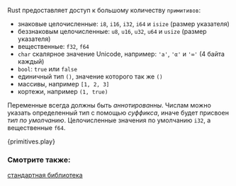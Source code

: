 Rust предоставляет доступ к большому количеству `примитивов`:

* знаковые целочисленные: `i8`, `i16`, `i32`, `i64` и `isize` (размер указателя)
* беззнаковым целочисленные: `u8`, `u16`, `u32`, `u64` и `usize` (размер указателя)
* вещественные: `f32`, `f64`
* `char` скалярное значение Unicode, например: `'a'`, `'α'` и `'∞'` (4 байта каждый)
* `bool`: `true` или `false`
* единичный тип `()`, значение которого так же `()`
* массивы, например `[1, 2, 3]`
* кортежи, например `(1, true)`

Переменные всегда должны быть *аннотированны*. Числам можно указать определенный тип с помощью *суффикса*, иначе будет присвоен *тип по умолчанию*. 
Целочисленные значения по умолчанию `i32`, а вещественные `f64`.

{primitives.play}

### Смотрите также:

[стандартная библиотека][std]

[std]: http://doc.rust-lang.org/std/
